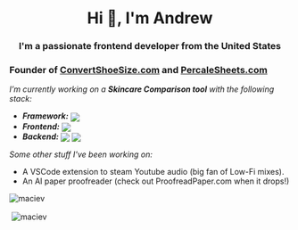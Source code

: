 <h1 align="center">Hi 👋, I'm Andrew</h1>
<h3 align="center">I'm a passionate frontend developer from the United States</h3>

<h3>Founder of <a href="convertshoesize.com">ConvertShoeSize.com</a> and <a href="percalesheets.com">PercaleSheets.com</a> </h3>


 <i>I’m currently working on a **Skincare Comparison tool** with the following stack:</i>
-  <i><b>Framework:</b></i> <img align="center" src="https://img.shields.io/badge/React-20232A?style=for-the-badge&logo=react&logoColor=61DAFB" />
 - <i><b>Frontend:</b></i>  <img align="center" src="https://img.shields.io/badge/Vite-B73BFE?style=for-the-badge&logo=vite&logoColor=FFD62E" />
  - <i><b>Backend:</b></i>  <img align="center" src="https://img.shields.io/badge/Tailwind_CSS-38B2AC?style=for-the-badge&logo=tailwind-css&logoColor=white" /> <img align="center" src="https://img.shields.io/badge/shadcn%2Fui-000000?style=for-the-badge&logo=shadcnui&logoColor=white" />


<i>Some other stuff I've been working on:</i>
- A VSCode extension to steam Youtube audio (big fan of Low-Fi mixes).
- An AI paper proofreader (check out ProofreadPaper.com when it drops!)



<p align="left"> <img src="https://komarev.com/ghpvc/?username=maciev&label=Profile%20views&color=0e75b6&style=flat" alt="maciev" /> </p>
<p>&nbsp;<img align="center" src="https://github-readme-stats.vercel.app/api?username=maciev&show_icons=true&locale=en" alt="maciev" /></p>
